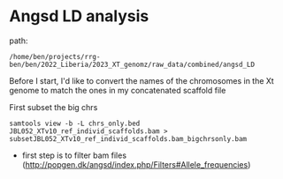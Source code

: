# Angsd LD analysis
path:
```
/home/ben/projects/rrg-ben/ben/2022_Liberia/2023_XT_genomz/raw_data/combined/angsd_LD
```
Before I start, I'd like to convert the names of the chromosomes in the Xt genome to match the ones in my concatenated scaffold file

First subset the big chrs
```
samtools view -b -L chrs_only.bed JBL052_XTv10_ref_individ_scaffolds.bam > subsetJBL052_XTv10_ref_individ_scaffolds.bam_bigchrsonly.bam
```


* first step is to filter bam files (http://popgen.dk/angsd/index.php/Filters#Allele_frequencies)

